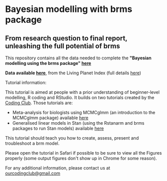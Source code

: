 # Bayesian modelling with brms package
## From research question to final report, unleashing the full potential of brms

This repository contains all the data needed to complete the **"Bayesian modelling using the brms package" [here](https://ourcodingclub.github.io/tutorials/brms/)**

**Data available [here](https://github.com/EdDataScienceEES/tutorial-louise-litrico/tree/master/Data)**, from the Living Planet Index (full details [here](http://www.livingplanetindex.org/home/index))

Tutorial information:

This tutorial is aimed at people with a prior understanding of beginner-level modelling, R coding and RStudio. It builds on two tutorials created by the [Coding Club](https://ourcodingclub.github.io).
Those tutorials are:
- Meta-analysis for biologists using MCMCglmm (an introduction to the MCMCglmm package) available [here](https://ourcodingclub.github.io/tutorials/mcmcglmm/index.html)
- Generalised linear models in Stan (using the Rstanarm and brms packages to run Stan models) available [here](https://ourcodingclub.github.io/tutorials/stan-2/)

This tutorial should teach you how to create, assess, present and troubleshoot a brm model.

Please open the tutorial in Safari if possible to be sure to view all the Figures properly (some output figures don't show up in Chrome for some reason).

For any additional information, please contact us at ourcodingclub@gmail.com

